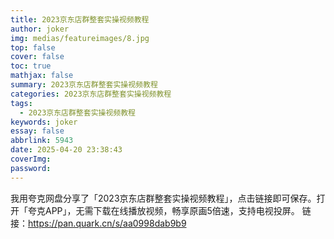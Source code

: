 ```yaml
---
title: 2023京东店群整套实操视频教程
author: joker
img: medias/featureimages/8.jpg
top: false
cover: false
toc: true
mathjax: false
summary: 2023京东店群整套实操视频教程
categories: 2023京东店群整套实操视频教程
tags:
  - 2023京东店群整套实操视频教程
keywords: joker
essay: false
abbrlink: 5943
date: 2025-04-20 23:38:43
coverImg:
password:
---
```


我用夸克网盘分享了「2023京东店群整套实操视频教程」，点击链接即可保存。打开「夸克APP」，无需下载在线播放视频，畅享原画5倍速，支持电视投屏。
链接：https://pan.quark.cn/s/aa0998dab9b9
